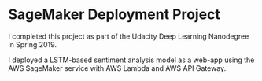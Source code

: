 # SageMaker Deployment Project

I completed this project as part of the Udacity Deep Learning Nanodegree in Spring 2019.

I deployed a LSTM-based sentiment analysis model as a web-app using the AWS SageMaker service with AWS Lambda and AWS API Gateway..
